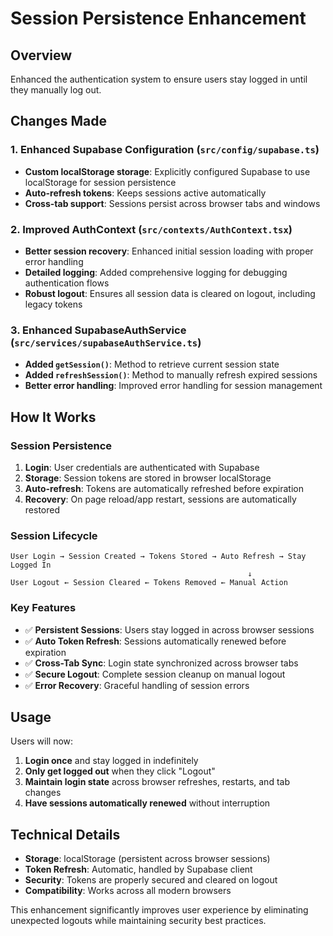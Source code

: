 # Session Persistence Enhancement

## Overview
Enhanced the authentication system to ensure users stay logged in until they manually log out.

## Changes Made

### 1. Enhanced Supabase Configuration (`src/config/supabase.ts`)
- **Custom localStorage storage**: Explicitly configured Supabase to use localStorage for session persistence
- **Auto-refresh tokens**: Keeps sessions active automatically
- **Cross-tab support**: Sessions persist across browser tabs and windows

### 2. Improved AuthContext (`src/contexts/AuthContext.tsx`)
- **Better session recovery**: Enhanced initial session loading with proper error handling
- **Detailed logging**: Added comprehensive logging for debugging authentication flows
- **Robust logout**: Ensures all session data is cleared on logout, including legacy tokens

### 3. Enhanced SupabaseAuthService (`src/services/supabaseAuthService.ts`)
- **Added `getSession()`**: Method to retrieve current session state
- **Added `refreshSession()`**: Method to manually refresh expired sessions
- **Better error handling**: Improved error handling for session management

## How It Works

### Session Persistence
1. **Login**: User credentials are authenticated with Supabase
2. **Storage**: Session tokens are stored in browser localStorage
3. **Auto-refresh**: Tokens are automatically refreshed before expiration
4. **Recovery**: On page reload/app restart, sessions are automatically restored

### Session Lifecycle
```
User Login → Session Created → Tokens Stored → Auto Refresh → Stay Logged In
                                                     ↓
User Logout ← Session Cleared ← Tokens Removed ← Manual Action
```

### Key Features
- ✅ **Persistent Sessions**: Users stay logged in across browser sessions
- ✅ **Auto Token Refresh**: Sessions automatically renewed before expiration
- ✅ **Cross-Tab Sync**: Login state synchronized across browser tabs
- ✅ **Secure Logout**: Complete session cleanup on manual logout
- ✅ **Error Recovery**: Graceful handling of session errors

## Usage

Users will now:
1. **Login once** and stay logged in indefinitely
2. **Only get logged out** when they click "Logout" 
3. **Maintain login state** across browser refreshes, restarts, and tab changes
4. **Have sessions automatically renewed** without interruption

## Technical Details

- **Storage**: localStorage (persistent across browser sessions)
- **Token Refresh**: Automatic, handled by Supabase client
- **Security**: Tokens are properly secured and cleared on logout
- **Compatibility**: Works across all modern browsers

This enhancement significantly improves user experience by eliminating unexpected logouts while maintaining security best practices.